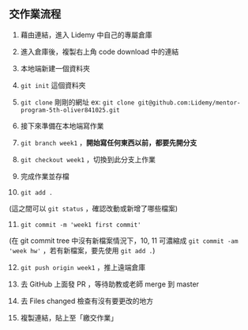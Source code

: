 ## 交作業流程

1. 藉由連結，進入 Lidemy 中自己的專屬倉庫

2. 進入倉庫後，複製右上角 code download 中的連結

3. 本地端新建一個資料夾

4. `git init` 這個資料夾

5. `git clone` 剛剛的網址
   ex: `git clone git@github.com:Lidemy/mentor-program-5th-oliver841025.git`

6. 接下來準備在本地端寫作業

7. `git branch week1` ，**開始寫任何東西以前，都要先開分支**

8. `git checkout week1` ，切換到此分支上作業

9. 完成作業並存檔

10. `git add .`

(這之間可以 `git status` ，確認改動或新增了哪些檔案)

11. `git commit -m 'week1 first commit'`

(在 git commit tree 中沒有新檔案情況下，10, 11 可濃縮成 `git commit -am 'week hw'` ，若有新檔案，要先使用 `git add .`)

12. `git push origin week1` ，推上遠端倉庫

13. 去 GitHub 上面發 PR ，等待助教或老師 merge 到 master

14. 去 Files changed 檢查有沒有要更改的地方

15. 複製連結，貼上至「繳交作業」
